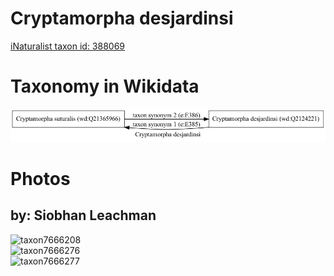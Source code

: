 
Cryptamorpha desjardinsi
========================
  
[iNaturalist taxon id: 388069](https://www.inaturalist.org/taxa/388069)
# Taxonomy in Wikidata
  
![Cryptamorpha desjardinsi](../wikidata_schemas/Cryptamorpha_desjardinsi.gv.png)
# Photos

## by: Siobhan Leachman
  
![taxon7666208](https://inaturalist-open-data.s3.amazonaws.com/photos/8088134/medium.jpeg)  
![taxon7666276](https://inaturalist-open-data.s3.amazonaws.com/photos/8088242/medium.jpg)  
![taxon7666277](https://inaturalist-open-data.s3.amazonaws.com/photos/8088243/medium.jpg)